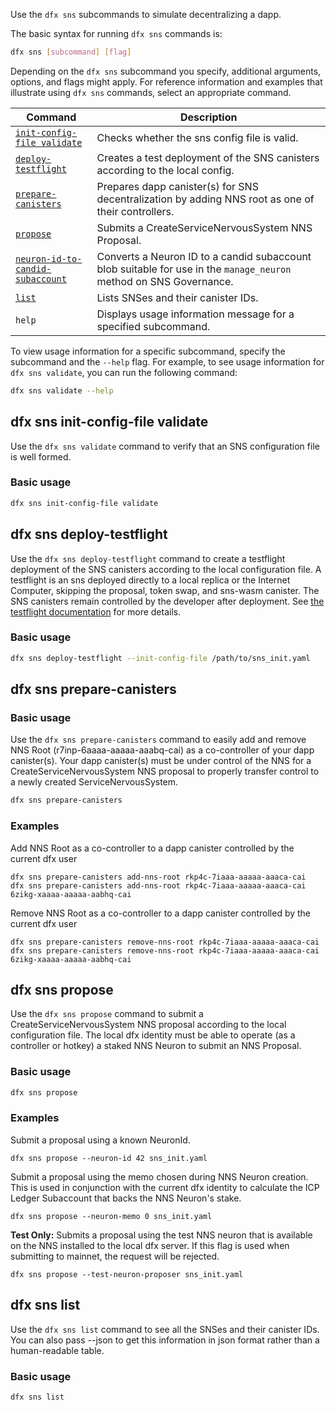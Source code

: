 
Use the `dfx sns` subcommands to simulate decentralizing a dapp.

The basic syntax for running `dfx sns` commands is:

``` bash
dfx sns [subcommand] [flag]
```

Depending on the `dfx sns` subcommand you specify, additional arguments, options, and flags might apply. For reference information and examples that illustrate using `dfx sns` commands, select an appropriate command.

| Command                                                            | Description                                                                                                        |
| ------------------------------------------------------------------ | ------------------------------------------------------------------------------------------------------------------ |
| [`init-config-file validate`](#_dfx_sns_init-config-file_validate) | Checks whether the sns config file is valid.                                                                       |
| [`deploy-testflight`](#_dfx_sns_deploy-testflight)                 | Creates a test deployment of the SNS canisters according to the local config.                                      |
| [`prepare-canisters`](#_dfx_sns_prepare-canisters)                 | Prepares dapp canister(s) for SNS decentralization by adding NNS root as one of their controllers.                 |
| [`propose`](#_dfx_sns_propose)                                     | Submits a CreateServiceNervousSystem NNS Proposal.                                                                 |
| [`neuron-id-to-candid-subaccount`](#_dfx_sns_propose)              | Converts a Neuron ID to a candid subaccount blob suitable for use in the `manage_neuron` method on SNS Governance. |
| [`list`](#_list)                                                   | Lists SNSes and their canister IDs.                                                                                |
| `help`                                                             | Displays usage information message for a specified subcommand.                                                     |

To view usage information for a specific subcommand, specify the subcommand and the `--help` flag. For example, to see usage information for `dfx sns validate`, you can run the following command:

``` bash
dfx sns validate --help
```

## dfx sns init-config-file validate

Use the `dfx sns validate` command to verify that an SNS configuration file is well formed.

### Basic usage

``` bash
dfx sns init-config-file validate
```

## dfx sns deploy-testflight

Use the `dfx sns deploy-testflight` command to create a testflight deployment of the SNS canisters according to the local configuration file. A testflight is an sns deployed directly to a local replica or the Internet Computer, skipping the proposal, token swap, and sns-wasm canister. The SNS canisters remain controlled by the developer after deployment. See [the testflight documentation](https://internetcomputer.org/docs/current/developer-docs/daos/sns/testing/testing-on-mainnet) for more details.

### Basic usage

``` bash
dfx sns deploy-testflight --init-config-file /path/to/sns_init.yaml
```

## dfx sns prepare-canisters 

### Basic usage

Use the `dfx sns prepare-canisters` command to easily add and remove NNS Root (r7inp-6aaaa-aaaaa-aaabq-cai) 
as a co-controller of your dapp canister(s). Your dapp canister(s) must be under control of the NNS for
a CreateServiceNervousSystem NNS proposal to properly transfer control to a newly created ServiceNervousSystem.

``` bash
dfx sns prepare-canisters 
```

### Examples

Add NNS Root as a co-controller to a dapp canister controlled by the current dfx user

```
dfx sns prepare-canisters add-nns-root rkp4c-7iaaa-aaaaa-aaaca-cai
dfx sns prepare-canisters add-nns-root rkp4c-7iaaa-aaaaa-aaaca-cai 6zikg-xaaaa-aaaaa-aabhq-cai
```

Remove NNS Root as a co-controller to a dapp canister controlled by the current dfx user

```
dfx sns prepare-canisters remove-nns-root rkp4c-7iaaa-aaaaa-aaaca-cai
dfx sns prepare-canisters remove-nns-root rkp4c-7iaaa-aaaaa-aaaca-cai 6zikg-xaaaa-aaaaa-aabhq-cai
```

## dfx sns propose

Use the `dfx sns propose` command to submit a CreateServiceNervousSystem NNS proposal according to the
local configuration file. The local dfx identity must be able to operate (as a controller or hotkey) 
a staked NNS Neuron to submit an NNS Proposal. 

### Basic usage

``` bash
dfx sns propose
```

### Examples

Submit a proposal using a known NeuronId.

```
dfx sns propose --neuron-id 42 sns_init.yaml 
```

Submit a proposal using the memo chosen during NNS Neuron creation. This is used in conjunction
with the current dfx identity to calculate the ICP Ledger Subaccount that backs the NNS Neuron's 
stake.

```
dfx sns propose --neuron-memo 0 sns_init.yaml 
```

**Test Only:** Submits a proposal using the test NNS neuron that is available on the NNS installed
to the local dfx server. If this flag is used when submitting to mainnet, the request will be rejected.

```
dfx sns propose --test-neuron-proposer sns_init.yaml
```

## dfx sns list

Use the `dfx sns list` command to see all the SNSes and their canister IDs. You can also pass --json to get this information in json format rather than a human-readable table.

### Basic usage

``` bash
dfx sns list
```

